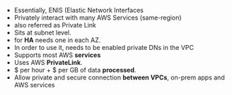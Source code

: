 - Essentially, ENIS (Elastic Network Interfaces
- Privately interact with many AWS Services (same-region)
- also referred as Private Link
- Sits at subnet level.
- for **HA** needs one in each AZ.
- In order to use it, needs to be enabled private DNs in the VPC
- Supports most AWS **services**
- Uses AWS **PrivateLink**.
- $ per hour + $ per GB of data **processed**.
- Allow private and secure connection **between VPCs**, on-prem apps and AWS services